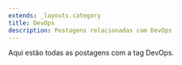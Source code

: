 ```yaml
---
extends: _layouts.category
title: DevOps
description: Postagens relacionadas com DevOps
---
```


Aqui estão todas as postagens com a tag DevOps.
